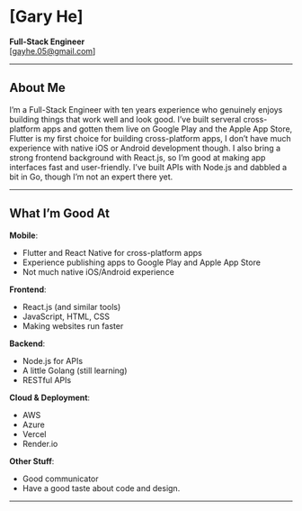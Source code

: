 # [Gary He]

**Full-Stack Engineer**  
[gayhe.05@gmail.com] 

---

## About Me
I’m a Full-Stack Engineer with ten years experience who genuinely enjoys building things that work well and look good. I’ve built serveral cross-platform apps and gotten them live on Google Play and the Apple App Store,  Flutter is my first choice for building cross-platform apps, I don’t have much experience with native iOS or Android development though. I also bring a strong frontend background with React.js, so I’m good at making app interfaces fast and user-friendly. I’ve built APIs with Node.js and dabbled a bit in Go, though I’m not an expert there yet.

---

## What I’m Good At
**Mobile**:  
  - Flutter and React Native for cross-platform apps  
  - Experience publishing apps to Google Play and Apple App Store  
  - Not much native iOS/Android experience

**Frontend**:  
  - React.js (and similar tools)  
  - JavaScript, HTML, CSS  
  - Making websites run faster

**Backend**:  
  - Node.js for APIs  
  - A little Golang (still learning)  
  - RESTful APIs

**Cloud & Deployment**:  
  - AWS  
  - Azure  
  - Vercel  
  - Render.io
 
**Other Stuff**:
  - Good communicator
  - Have a good taste about code and design.
---
